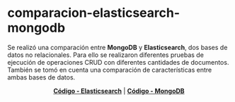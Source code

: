 # comparacion-elasticsearch-mongodb

Se realizó una comparación entre **MongoDB** y **Elasticsearch**, dos bases de datos no relacionales. Para ello se realizaron diferentes pruebas de ejecución de operaciones CRUD con diferentes cantidades de documentos. También se tomó en cuenta una comparación de características entre ambas bases de datos.

<div align="center">
  <a href="https://github.com/ChristianConchari/comparacion-elasticsearch-mongodb/tree/master/elasticsearch"><b>Código - Elasticsearch</b></a> |
  <a href="https://github.com/ChristianConchari/comparacion-elasticsearch-mongodb/tree/master/mongodb"><b>Código - MongoDB</b></a> 
</div>
